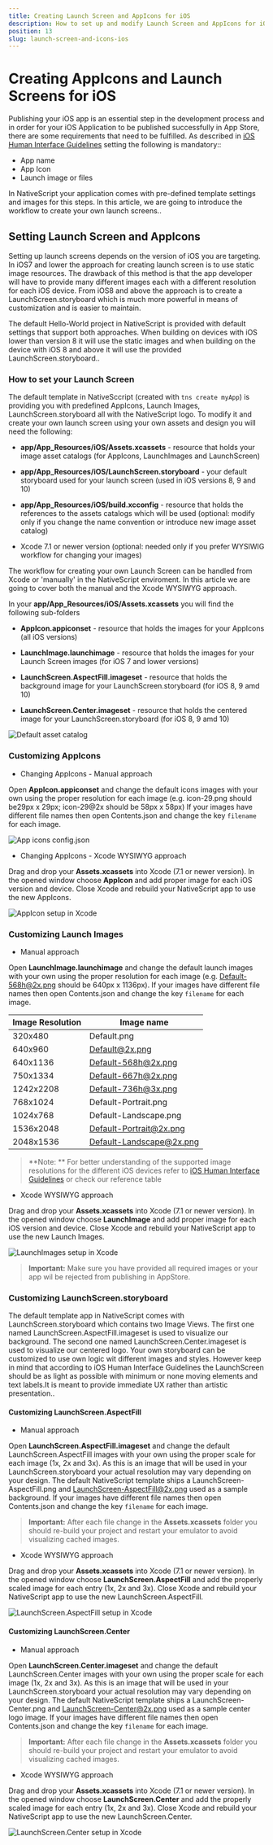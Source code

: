 ```yaml
---
title: Creating Launch Screen and AppIcons for iOS
description: How to set up and modify Launch Screen and AppIcons for iOS
position: 13
slug: launch-screen-and-icons-ios
---
```


# Creating AppIcons and Launch Screens for iOS 

Publishing your iOS app is an essential step in the development process and in order for your iOS Application 
to be published successfully in App Store, there are some requirements that need to be fulfilled. 
As described in [iOS Human Interface Guidelines](https://developer.apple.com/library/ios/documentation/UserExperience/Conceptual/MobileHIG/IconMatrix.html) setting the following is mandatory::

* App name
* App Icon
* Launch image or files

In NativeScript your application comes with pre-defined template settings and images for this steps.
In this article, we are going to introduce the workflow to create your own launch screens..

## Setting Launch Screen and AppIcons

Setting up launch screens depends on the version of iOS you are targeting.
In iOS7 and lower the approach for creating launch screen is to use static image resources.
The drawback of this method is that the app developer will have to provide many different
images each with a different resolution for each iOS device. From iOS8 and above the approach is to create
a LaunchScreen.storyboard which is much more powerful in means of customization and is easier to maintain.

The default Hello-World project in NativeScript is provided with default settings that support both 
approaches. When building on devices with iOS lower than version 8 it will use the static images 
and when building on the device with iOS 8 and above it will use the provided LaunchScreen.storyboard..

### How to set your Launch Screen

The default template in NativeSccript (created with `tns create myApp`) is providing you with predefined 
AppIcons, Launch Images, LaunchScreen.storyboard all with the NativeScript logo. 
To modify it and create your own launch screen using your own assets and design you will need the following:

* **app/App_Resources/iOS/Assets.xcassets** - resource that holds your image asset catalogs (for AppIcons, LaunchImages and LaunchScreen)

* **app/App_Resources/iOS/LaunchScreen.storyboard** - your default storyboard used for your launch screen (used in iOS versions 8, 9 and 10)

* **app/App_Resources/iOS/build.xcconfig** - resource that holds the references to the assets catalogs which will be used 
(optional: modify only if you change the name convention or introduce new image asset catalog)

* Xcode 7.1 or newer version (optional: needed only if you prefer WYSIWIG workflow for changing your images)

The workflow for creating your own Launch Screen can be handled from Xcode or 'manually' in the NativeScript enviroment. 
In this article we are going to cover both the manual and the Xcode WYSIWYG approach.

In your **app/App_Resources/iOS/Assets.xcassets** you will find the following sub-folders
   
* **AppIcon.appiconset** - resource that holds the images for your AppIcons (all iOS versions)

* **LaunchImage.launchimage** - resource that holds the images for your Launch Screen images (for iOS 7 and lower versions)

* **LaunchScreen.AspectFill.imageset** - resource that holds the background image for your LaunchScreen.storyboard (for iOS 8, 9 amd 10)

* **LaunchScreen.Center.imageset** - resource that holds the centered image for your LaunchScreen.storyboard (for iOS 8, 9 amd 10)

![Default asset catalog](../img/launch-screen/ios/launch-screen-howto-001.png "Default asset catalog")

### Customizing AppIcons
+ Changing AppIcons - Manual approach 
	
Open **AppIcon.appiconset**  and change the default icons images with your own using the proper resolution for each image (e.g. icon-29.png should be29px x 29px; icon-29@2x should be 58px x 58px)
If your images have different file names then open Contents.json and change the key `filename` for each image.

![App icons config.json](../img/launch-screen/ios/launch-screen-howto-002.png "App icons config.json")

+ Changing AppIcons - Xcode WYSIWYG approach
	
Drag and drop your **Assets.xcassets** into Xcode (7.1 or newer version).
In the opened window choose **AppIcon** and add proper image for each iOS version and device.
Close Xcode and rebuild your NativeScript app to use the new AppIcons.

![AppIcon setup in Xcode](../img/launch-screen/ios/launch-screen-howto-003.png "AppIcon setup in Xcode]")

### Customizing Launch Images
+ Manual approach 
	
Open **LaunchImage.launchimage** and change the default launch images with your own using the proper resolution for each image (e.g. Default-568h@2x.png should be 640px x 1136px).
If your images have different file names then open Contents.json and change the key `filename` for each image.

| Image Resolution | Image name                          |
|------------------|-------------------------------------|
| 320x480          | Default.png                         |
| 640x960          | Default@2x.png                      |
| 640x1136         | Default-568h@2x.png                 |
| 750x1334         | Default-667h@2x.png                 |
| 1242x2208        | Default-736h@3x.png                 |
| 768x1024         | Default-Portrait.png                |
| 1024x768         | Default-Landscape.png               |
| 1536x2048        | Default-Portrait@2x.png             |
| 2048x1536        | Default-Landscape@2x.png            |

> **Note: ** For better understanding of the supported image resolutions for the different iOS devices refer to [iOS Human Interface Guidelines](https://developer.apple.com/library/ios/documentation/UserExperience/Conceptual/MobileHIG/IconMatrix.html#//apple_ref/doc/uid/TP40006556-CH27-SW1)
or check our reference table 

+ Xcode WYSIWYG approach
	
Drag and drop your **Assets.xcassets** into Xcode (7.1 or newer version).
In the opened window choose **LaunchImage** and add proper image for each iOS version and device.
Close Xcode and rebuild your NativeScript app to use the new Launch Images.

![LaunchImages setup in Xcode](../img/launch-screen/ios/launch-screen-howto-004.png "LaunchImages setup in Xcode")

> **Important:** Make sure you have provided all required images or your app wil be rejected from publishing in AppStore.	 


### Customizing LaunchScreen.storyboard

The default template app in NativeScript comes with LaunchScreen.storyboard which contains two Image Views.
The first one named LaunchScreen.AspectFill.imageset is used to visualize our background.
The second one named LaunchScreen.Center.imageset is used to visualize our centered logo.
Your own storyboard can be customized to use own logic wit different images and styles.
However keep in mind that according to iOS Human Interface Guidelines the LaunchScreen should be as light as possible
with minimum or none moving elements and text labels.It is meant to provide immediate UX rather than artistic presentation..

#### Customizing LaunchScreen.AspectFill

+ Manual approach 
	
Open **LaunchScreen.AspectFill.imageset** and change the default LaunchScreen.AspectFill images with your own using the proper scale for each image (1x, 2x and 3x).
As this is an image that will be used in your LaunchScreen.storyboard your actual resolution may vary depending on your design.
The default NativeScript template ships a LaunchScreen-AspectFill.png and LaunchScreen-AspectFill@2x.png used as a sample background.
If your images have different file names then open Contents.json and change the key `filename` for each image.

> **Important:** After each file change in the **Assets.xcassets** folder you should re-build your project and restart your emulator to avoid visualizing cached images.

+ Xcode WYSIWYG approach
	
Drag and drop your **Assets.xcassets** into Xcode (7.1 or newer version).
In the opened window choose **LaunchScreen.AspectFill** and add the properly scaled image for each entry (1x, 2x and 3x).
Close Xcode and rebuild your NativeScript app to use the new LaunchScreen.AspectFill.

![LaunchScreen.AspectFill setup in Xcode](../img/launch-screen/ios/launch-screen-howto-005.png "LaunchScreen.AspectFill setup in Xcode")

#### Customizing LaunchScreen.Center

+ Manual approach 

Open **LaunchScreen.Center.imageset** and change the default LaunchScreen.Center images with your own using the proper scale for each image (1x, 2x and 3x).
As this is an image that will be used in your LaunchScreen.storyboard your actual resolution may vary depending on your design.
The default NativeScript template ships a LaunchScreen-Center.png and LaunchScreen-Center@2x.png used as a sample center logo image.
If your images have different file names then open Contents.json and change the key `filename` for each image.

> **Important:** After each file change in the **Assets.xcassets** folder you should re-build your project and restart your emulator to avoid visualizing cached images.

+ Xcode WYSIWYG approach

Drag and drop your **Assets.xcassets** into Xcode (7.1 or newer version).
In the opened window choose **LaunchScreen.Center** and add the properly scaled image for each entry (1x, 2x and 3x).
Close Xcode and rebuild your NativeScript app to use the new LaunchScreen.Center.

![LaunchScreen.Center setup in Xcode](../img/launch-screen/ios/launch-screen-howto-006.png "LaunchScreen.Center setup in Xcode")
